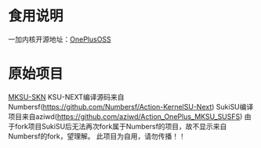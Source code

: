 # 食用说明
一加内核开源地址：[OnePlusOSS](https://github.com/OnePlusOSS/kernel_manifest)

# 原始项目
[MKSU-SKN](https://github.com/ShirkNeko/KernelSU)
KSU-NEXT编译源码来自Numbersf(https://github.com/Numbersf/Action-KernelSU-Next)
SukiSU编译项目来自aziwd(https://github.com/aziwd/Action_OnePlus_MKSU_SUSFS)
由于fork项目SukiSU后无法再次fork属于Numbersf的项目，故不显示来自Numbersf的fork，望理解。
此项目为自用，请勿传播！！
